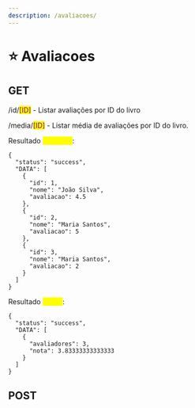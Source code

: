```yaml
---
description: /avaliacoes/
---
```


# ⭐ Avaliacoes

## GET

/id/<mark style="color:purple;">\[ID]</mark> - Listar avaliações por ID do livro

/media/<mark style="color:purple;">\[ID]</mark> - Listar média de avaliações por ID do livro.

Resultado <mark style="color:yellow;">Listagem</mark>:

```
{
  "status": "success",
  "DATA": [
    {
      "id": 1,
      "nome": "João Silva",
      "avaliacao": 4.5
    },
    {
      "id": 2,
      "nome": "Maria Santos",
      "avaliacao": 5
    },
    {
      "id": 3,
      "nome": "Maria Santos",
      "avaliacao": 2
    }
  ]
}
```

Resultado <mark style="color:yellow;">média</mark>:

```
{
  "status": "success",
  "DATA": [
    {
      "avaliadores": 3,
      "nota": 3.83333333333333
    }
  ]
}
```

## POST

